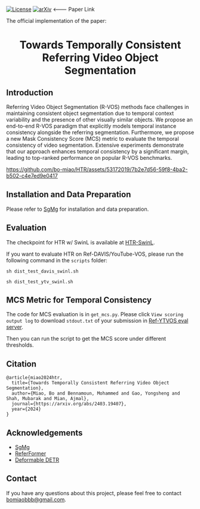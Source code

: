 [![License](https://img.shields.io/badge/license-CC--BY--NC%204.0-green)](https://creativecommons.org/licenses/by-nc/4.0/)
[![arXiv](https://img.shields.io/badge/cs.CV-%09arXiv%3A2205.00823-red)](https://arxiv.org/abs/2403.19407)  <--- Paper Link


The official implementation of the paper: 

<div align="center">
<h1>
<b>
Towards Temporally Consistent Referring Video Object Segmentation 
</b>
</h1>
</div>


## Introduction

Referring Video Object Segmentation (R-VOS) methods face challenges in maintaining consistent object segmentation due to temporal context variability and the presence of other visually similar objects. 
We propose an end-to-end R-VOS paradigm that explicitly models temporal instance consistency alongside the referring segmentation. 
Furthermore, we propose a new Mask Consistency Score (MCS) metric to evaluate the temporal consistency of video segmentation. Extensive experiments demonstrate that our approach enhances temporal consistency by a significant margin, leading to top-ranked performance on popular R-VOS benchmarks.

https://github.com/bo-miao/HTR/assets/53172019/7b2e7d56-59f8-4ba2-b502-c4e7ed9e0417

## Installation and Data Preparation

Please refer to [SgMg](https://github.com/bo-miao/SgMg) for installation and data preparation.

## Evaluation

The checkpoint for HTR w/ SwinL is available at  [HTR-SwinL](https://drive.google.com/file/d/1dfUuU67NyHV302KfPYMw286nk5VebjG7/view?usp=sharing).

If you want to evaluate HTR on Ref-DAVIS/YouTube-VOS, please run the following command in the `scripts` folder:

```
sh dist_test_davis_swinl.sh
```

```
sh dist_test_ytv_swinl.sh
```

## MCS Metric for Temporal Consistency

The code for MCS evaluation is in `get_mcs.py`. 
Please click `View scoring output log` to download `stdout.txt` of your submission in [Ref-YTVOS eval server](https://codalab.lisn.upsaclay.fr/competitions/3282).

Then you can run the script to get the MCS score under different thresholds.

## Citation

```
@article{miao2024htr,
  title={Towards Temporally Consistent Referring Video Object Segmentation},
  author={Miao, Bo and Bennamoun, Mohammed and Gao, Yongsheng and Shah, Mubarak and Mian, Ajmal},
  journal={https://arxiv.org/abs/2403.19407},
  year={2024}
}
```

## Acknowledgements

- [SgMg](https://github.com/bo-miao/SgMg)
- [ReferFormer](https://github.com/wjn922/ReferFormer)
- [Deformable DETR](https://github.com/fundamentalvision/Deformable-DETR)

## Contact
If you have any questions about this project, please feel free to contact bomiaobbb@gmail.com.


